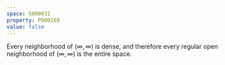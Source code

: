 ```yaml
---
space: S000031
property: P000169
value: false
---
```


Every neighborhood of $(\infty, \infty)$ is dense, and therefore every regular open neighborhood of $(\infty, \infty)$ is the entire space.

